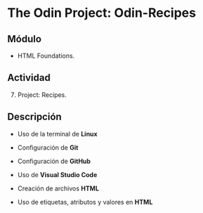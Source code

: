 # The Odin Project: Odin-Recipes

## Módulo
- HTML Foundations.

## Actividad
7. Project: Recipes.

## Descripción
- Uso de la terminal de **Linux**

- Configuración de **Git**

- Configuración de **GitHub**

- Uso de **Visual Studio Code**

- Creación de archivos **HTML**

- Uso de etiquetas, atributos y valores en **HTML**
